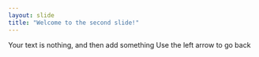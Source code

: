 ```yaml
---
layout: slide
title: "Welcome to the second slide!"
---
```

Your text is nothing, and then add something
Use the left arrow to go back
